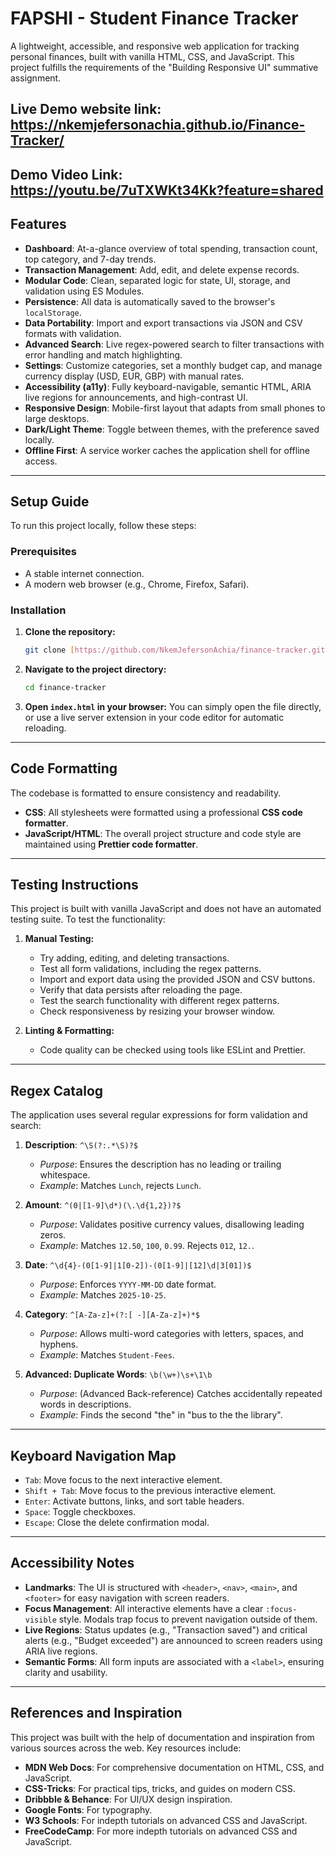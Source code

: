 # FAPSHI - Student Finance Tracker

A lightweight, accessible, and responsive web application for tracking personal finances, built with vanilla HTML, CSS, and JavaScript. This project fulfills the requirements of the "Building Responsive UI" summative assignment.


**Live Demo website link:** https://nkemjefersonachia.github.io/Finance-Tracker/
---
**Demo Video Link:** https://youtu.be/7uTXWKt34Kk?feature=shared
---

## Features

- **Dashboard**: At-a-glance overview of total spending, transaction count, top category, and 7-day trends.
- **Transaction Management**: Add, edit, and delete expense records.
- **Modular Code**: Clean, separated logic for state, UI, storage, and validation using ES Modules.
- **Persistence**: All data is automatically saved to the browser's `localStorage`.
- **Data Portability**: Import and export transactions via JSON and CSV formats with validation.
- **Advanced Search**: Live regex-powered search to filter transactions with error handling and match highlighting.
- **Settings**: Customize categories, set a monthly budget cap, and manage currency display (USD, EUR, GBP) with manual rates.
- **Accessibility (a11y)**: Fully keyboard-navigable, semantic HTML, ARIA live regions for announcements, and high-contrast UI.
- **Responsive Design**: Mobile-first layout that adapts from small phones to large desktops.
- **Dark/Light Theme**: Toggle between themes, with the preference saved locally.
- **Offline First**: A service worker caches the application shell for offline access.

---

## Setup Guide

To run this project locally, follow these steps:

### **Prerequisites**
- A stable internet connection.
- A modern web browser (e.g., Chrome, Firefox, Safari).

### **Installation**
1.  **Clone the repository:**
    ```bash
    git clone [https://github.com/NkemJefersonAchia/finance-tracker.git](https://github.com/NkemJefersonAchia/finance-tracker.git)
    ```
2.  **Navigate to the project directory:**
    ```bash
    cd finance-tracker
    ```
3.  **Open `index.html` in your browser:**
    You can simply open the file directly, or use a live server extension in your code editor for automatic reloading.

---

## Code Formatting

The codebase is formatted to ensure consistency and readability.
- **CSS**: All stylesheets were formatted using a professional **CSS code formatter**.
- **JavaScript/HTML**: The overall project structure and code style are maintained using **Prettier code formatter**.

---

## Testing Instructions

This project is built with vanilla JavaScript and does not have an automated testing suite. To test the functionality:

1.  **Manual Testing:**
    - Try adding, editing, and deleting transactions.
    - Test all form validations, including the regex patterns.
    - Import and export data using the provided JSON and CSV buttons.
    - Verify that data persists after reloading the page.
    - Test the search functionality with different regex patterns.
    - Check responsiveness by resizing your browser window.

2.  **Linting & Formatting:**
    - Code quality can be checked using tools like ESLint and Prettier.

---

## Regex Catalog

The application uses several regular expressions for form validation and search:

1.  **Description**: `^\S(?:.*\S)?$`
    - _Purpose_: Ensures the description has no leading or trailing whitespace.
    - _Example_: Matches `Lunch`, rejects ` Lunch `.

2.  **Amount**: `^(0|[1-9]\d*)(\.\d{1,2})?$`
    - _Purpose_: Validates positive currency values, disallowing leading zeros.
    - _Example_: Matches `12.50`, `100`, `0.99`. Rejects `012`, `12.`.

3.  **Date**: `^\d{4}-(0[1-9]|1[0-2])-(0[1-9]|[12]\d|3[01])$`
    - _Purpose_: Enforces `YYYY-MM-DD` date format.
    - _Example_: Matches `2025-10-25`.

4.  **Category**: `^[A-Za-z]+(?:[ -][A-Za-z]+)*$`
    - _Purpose_: Allows multi-word categories with letters, spaces, and hyphens.
    - _Example_: Matches `Student-Fees`.

5.  **Advanced: Duplicate Words**: `\b(\w+)\s+\1\b`
    - _Purpose_: (Advanced Back-reference) Catches accidentally repeated words in descriptions.
    - _Example_: Finds the second "the" in "bus to the the library".

---

## Keyboard Navigation Map

- `Tab`: Move focus to the next interactive element.
- `Shift + Tab`: Move focus to the previous interactive element.
- `Enter`: Activate buttons, links, and sort table headers.
- `Space`: Toggle checkboxes.
- `Escape`: Close the delete confirmation modal.

---

## Accessibility Notes

- **Landmarks**: The UI is structured with `<header>`, `<nav>`, `<main>`, and `<footer>` for easy navigation with screen readers.
- **Focus Management**: All interactive elements have a clear `:focus-visible` style. Modals trap focus to prevent navigation outside of them.
- **Live Regions**: Status updates (e.g., "Transaction saved") and critical alerts (e.g., "Budget exceeded") are announced to screen readers using ARIA live regions.
- **Semantic Forms**: All form inputs are associated with a `<label>`, ensuring clarity and usability.

---

## References and Inspiration

This project was built with the help of documentation and inspiration from various sources across the web. Key resources include:
- **MDN Web Docs**: For comprehensive documentation on HTML, CSS, and JavaScript.
- **CSS-Tricks**: For practical tips, tricks, and guides on modern CSS.
- **Dribbble & Behance**: For UI/UX design inspiration.
- **Google Fonts**: For typography.
- **W3 Schools**:  For indepth tutorials on advanced CSS and JavaScript.
- **FreeCodeCamp**: For more  indepth tutorials on advanced CSS and JavaScript.